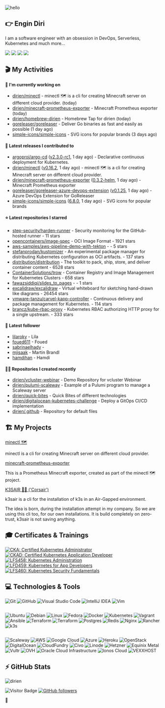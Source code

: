 ![hello](https://media.giphy.com/media/3ornk57KwDXf81rjWM/giphy.gif)

## 👉 Engin Diri

I am a software engineer with an obsession in DevOps, Serverless, Kubernetes and much more...

[![](https://img.shields.io/badge/-@__ediri-%231DA1F2?style=for-the-badge&logo=twitter&logoColor=ffffff)](https://twitter.com/_ediri)
[![](https://img.shields.io/badge/-@dirien-%23181717?style=for-the-badge&logo=github)](https://github.com/dirien)
[![](https://img.shields.io/badge/-@__ediri-E4405F?style=for-the-badge&logo=instagram&logoColor=white)](https://www.instagram.com/_ediri/)
[![](https://img.shields.io/badge/dirien-003366?style=for-the-badge&logo=linuxfoundation&logoColor=white)](https://openprofile.dev/profile/dirien)

## 🎬 My Activities

#### 👷 I'm currently working on

- [dirien/minectl](https://github.com/dirien/minectl) - minectl 🗺  is a cli for creating Minecraft server on different cloud provider. (today)
- [dirien/minecraft-prometheus-exporter](https://github.com/dirien/minecraft-prometheus-exporter) - Minecraft Prometheus exporter (today)
- [dirien/homebrew-dirien](https://github.com/dirien/homebrew-dirien) - Homebrew Tap for dirien (today)
- [goreleaser/goreleaser](https://github.com/goreleaser/goreleaser) - Deliver Go binaries as fast and easily as possible (1 day ago)
- [simple-icons/simple-icons](https://github.com/simple-icons/simple-icons) - SVG icons for popular brands (3 days ago)

#### 🚀 Latest releases I contributed to

- [argoproj/argo-cd](https://github.com/argoproj/argo-cd) ([v2.3.0-rc1](https://github.com/argoproj/argo-cd/releases/tag/v2.3.0-rc1), 1 day ago) - Declarative continuous deployment for Kubernetes.
- [dirien/minectl](https://github.com/dirien/minectl) ([v0.16.2](https://github.com/dirien/minectl/releases/tag/v0.16.2), 1 day ago) - minectl 🗺  is a cli for creating Minecraft server on different cloud provider.
- [dirien/minecraft-prometheus-exporter](https://github.com/dirien/minecraft-prometheus-exporter) ([0.3.2-helm](https://github.com/dirien/minecraft-prometheus-exporter/releases/tag/0.3.2-helm), 1 day ago) - Minecraft Prometheus exporter
- [goreleaser/goreleaser-azure-devops-extension](https://github.com/goreleaser/goreleaser-azure-devops-extension) ([v0.1.25](https://github.com/goreleaser/goreleaser-azure-devops-extension/releases/tag/v0.1.25), 1 day ago) - Azure DevOps Extension for GoReleaser
- [simple-icons/simple-icons](https://github.com/simple-icons/simple-icons) ([6.8.0](https://github.com/simple-icons/simple-icons/releases/tag/6.8.0), 1 day ago) - SVG icons for popular brands

#### ⭐ Latest repositories I starred

- [step-security/harden-runner](https://github.com/step-security/harden-runner) - Security monitoring for the GitHub-hosted runner - 11 stars
- [opencontainers/image-spec](https://github.com/opencontainers/image-spec) - OCI Image Format - 1921 stars
- [aws-samples/aws-pipeline-demo-with-tekton](https://github.com/aws-samples/aws-pipeline-demo-with-tekton) -  - 5 stars
- [stefanprodan/kustomizer](https://github.com/stefanprodan/kustomizer) - An experimental package manager for distributing Kubernetes configuration as OCI artifacts. - 137 stars
- [distribution/distribution](https://github.com/distribution/distribution) - The toolkit to pack, ship, store, and deliver container content - 6528 stars
- [ContainerSolutions/trow](https://github.com/ContainerSolutions/trow) - Container Registry and Image Management for Kubernetes Clusters - 658 stars
- [fawazsiddiqi/slides_to_pages](https://github.com/fawazsiddiqi/slides_to_pages) -  - 1 stars
- [excalidraw/excalidraw](https://github.com/excalidraw/excalidraw) - Virtual whiteboard for sketching hand-drawn like diagrams - 26454 stars
- [vmware-tanzu/carvel-kapp-controller](https://github.com/vmware-tanzu/carvel-kapp-controller) - Continuous delivery and package management for Kubernetes. - 114 stars
- [brancz/kube-rbac-proxy](https://github.com/brancz/kube-rbac-proxy) - Kubernetes RBAC authorizing HTTP proxy for a single upstream. - 333 stars

#### 👥 Latest follower

- [lilaroky](https://github.com/lilaroky) - Lila
- [foued611](https://github.com/foued611) - Foued
- [sabrinaelhady](https://github.com/sabrinaelhady) - 
- [mjisaak](https://github.com/mjisaak) - Martin Brandl
- [hamdihan](https://github.com/hamdihan) - Hamdi

#### 👨‍💻 Repositories I created recently

- [dirien/vcluster-webinar](https://github.com/dirien/vcluster-webinar) - Demo Repository for vcluster Webinar
- [dirien/pulumi-scaleway](https://github.com/dirien/pulumi-scaleway) - Example of a Pulumi program to manage a Scaleway server
- [dirien/quick-bites](https://github.com/dirien/quick-bites) - Quick Bites of different technologies
- [dirien/digitalocean-kubernetes-challenge](https://github.com/dirien/digitalocean-kubernetes-challenge) - Deploy a GitOps CI/CD implementation
- [dirien/.github](https://github.com/dirien/.github) - Repository for default files


## 🏗️ My Projects
[minectl 🗺](https://github.com/dirien/minectl)

minectl is a cli for creating Minecraft server on different cloud provider.

[minecraft-prometheus-exporter](https://github.com/dirien/minecraft-prometheus-exporter)

This is a Prometheus Minecraft exporter, created as part of the minectl 🗺 project.

[K3SAIR 🏴‍☠️️ ('Corsair')](https://github.com/dirien/k3sair-cli)

k3sair is a cli for the installation of k3s in an Air-Gapped environment.

The idea is born, during the installation attempt in my company. So we are using this cli too, for our own
installations. It is build completely on zero-trust, k3sair is not saving anything.

## 🎓 Certificates & Trainings

<!--START_SECTION:badges-->

[![CKA: Certified Kubernetes Administrator](https://images.credly.com/size/110x110/images/8b8ed108-e77d-4396-ac59-2504583b9d54/cka_from_cncfsite__281_29.png)](http://www.credly.com/badges/9d947b2a-e186-40a0-bf4c-0d513ebab6d6 "CKA: Certified Kubernetes Administrator")
[![CKAD: Certified Kubernetes Application Developer](https://images.credly.com/size/110x110/images/f88d800c-5261-45c6-9515-0458e31c3e16/ckad_from_cncfsite.png)](http://www.credly.com/badges/492ae49a-b546-4451-b90d-73451e078ed7 "CKAD: Certified Kubernetes Application Developer")
[![LFS458: Kubernetes Administration](https://images.credly.com/size/110x110/images/ed2a2973-5dd0-43b8-9f43-ccd00db9b160/LF_logobadge.png)](http://www.credly.com/badges/d0e3043e-4d3a-4af1-9dc4-dbaadd4a8e88 "LFS458: Kubernetes Administration")
[![LFD459: Kubernetes for App Developers](https://images.credly.com/size/110x110/images/d2d0c23b-5e65-4eba-8d72-927a3a9c2a0b/LF_logobadge.png)](http://www.credly.com/badges/4d2b1460-b7f4-41c3-a20e-91d2faacd701 "LFD459: Kubernetes for App Developers")
[![LFS460: Kubernetes Security Fundamentals](https://images.credly.com/size/110x110/images/e43a62e0-ce7b-40c2-9f04-ab0f3809f827/LF_logobadge.png)](http://www.credly.com/badges/c2872a4c-4d78-4e83-b799-36d203fad483 "LFS460: Kubernetes Security Fundamentals")
<!--END_SECTION:badges-->

## 💻 Technologies & Tools

![Git](https://img.shields.io/badge/git-%23F05033.svg?style=for-the-badge&logo=git&logoColor=white)
![GitHub](https://img.shields.io/badge/github-%23121011.svg?style=for-the-badge&logo=github&logoColor=white)
![Visual Studio Code](https://img.shields.io/badge/VisualStudioCode-0078d7.svg?style=for-the-badge&logo=visual-studio-code&logoColor=white)
![IntelliJ IDEA](https://img.shields.io/badge/IntelliJIDEA-000000.svg?style=for-the-badge&logo=intellij-idea&logoColor=white)
![Vim](https://img.shields.io/badge/VIM-%2311AB00.svg?style=for-the-badge&logo=vim&logoColor=white)

##

![Ubuntu](https://img.shields.io/badge/Ubuntu-E95420?style=for-the-badge&logo=ubuntu&logoColor=white)
![Debian](https://img.shields.io/badge/Debian-D70A53?style=for-the-badge&logo=debian&logoColor=white)
![Linux](https://img.shields.io/badge/Linux-FCC624?style=for-the-badge&logo=linux&logoColor=black)
![Fedora](https://img.shields.io/badge/Fedora-294172?style=for-the-badge&logo=fedora&logoColor=white)
![Docker](https://img.shields.io/badge/docker-0db7ed.svg?style=for-the-badge&logo=docker&logoColor=white)
![Kubernetes](https://img.shields.io/badge/kubernetes-326ce5.svg?style=for-the-badge&logo=kubernetes&logoColor=white)
![Vagrant](https://img.shields.io/badge/vagrant-1563FF.svg?style=for-the-badge&logo=vagrant&logoColor=white)
![Ansible](https://img.shields.io/badge/ansible-1A1918.svg?style=for-the-badge&logo=ansible&logoColor=white)
![Terraform](https://img.shields.io/badge/terraform-5835CC.svg?style=for-the-badge&logo=terraform&logoColor=white)
![Terraform](https://img.shields.io/badge/pulumi-8A3391.svg?style=for-the-badge&logo=pulumi&logoColor=white)
![Postgres](https://img.shields.io/badge/postgres-316192.svg?style=for-the-badge&logo=postgresql&logoColor=white)
![Redis](https://img.shields.io/badge/redis-DD0031.svg?style=for-the-badge&logo=redis&logoColor=white)
![Nginx](https://img.shields.io/badge/nginx-009639.svg?style=for-the-badge&logo=nginx&logoColor=white)
![Rancher](https://img.shields.io/badge/rancher-0075A8.svg?style=for-the-badge&logo=rancher&logoColor=white)
![k3s](https://img.shields.io/badge/k3s-FFC61C.svg?style=for-the-badge&logo=&logoColor=white)

##

![Scaleway](https://img.shields.io/badge/SCALEWAY-4f0599.svg?style=for-the-badge&logo=scaleway&logoColor=white)
![AWS](https://img.shields.io/badge/AWS-FF9900.svg?style=for-the-badge&logo=amazon-aws&logoColor=white)
![Google Cloud](https://img.shields.io/badge/GoogleCloud-4285F4.svg?style=for-the-badge&logo=google-cloud&logoColor=white)
![Azure](https://img.shields.io/badge/azure-0078D4.svg?style=for-the-badge&logo=microsoft-azure&logoColor=white)
![Heroku](https://img.shields.io/badge/heroku-430098.svg?style=for-the-badge&logo=heroku&logoColor=white)
![OpenStack](https://img.shields.io/badge/Openstack-f01742.svg?style=for-the-badge&logo=openstack&logoColor=white)
![DigitalOcean](https://img.shields.io/badge/DigitalOcean-0080FF.svg?style=for-the-badge&logo=DigitalOcean&logoColor=white)
![CloudFundry](https://img.shields.io/badge/CloudFoundry-0C9ED5.svg?style=for-the-badge&logo=cloudfoundry&logoColor=white)
![Civo](https://img.shields.io/badge/civo-239DFF.svg?style=for-the-badge&logo=civo&logoColor=white)
![Linode](https://img.shields.io/badge/linode-00A95C?style=for-the-badge&logo=linode&logoColor=white)
![Hetzner](https://img.shields.io/badge/hetzner-d50c2d?style=for-the-badge&logo=hetzner&logoColor=white)
![Equinix Metal](https://img.shields.io/badge/equinix--metal-d10810?style=for-the-badge&logo=equinixmetal&logoColor=white)
![Vultr](https://img.shields.io/badge/vultr-007BFC?style=for-the-badge&logo=vultr&logoColor=white)
![OVH](https://img.shields.io/badge/ovh-123F6D?style=for-the-badge&logo=ovh&logoColor=white)
![Oracle Cloud Infrastructure](https://img.shields.io/badge/Oracle_Cloud_Infrastructure-F80000?style=for-the-badge&logo=oracle&logoColor=white)
![Ionos Cloud](https://img.shields.io/badge/ionos--cloud-003D8F?style=for-the-badge&logo=ionos&logoColor=white)
![VEXXHOST](https://img.shields.io/badge/VEXXHOST-2A1659?style=for-the-badge&logo=vexxhost&logoColor=white)

## ⚡ GitHub Stats

![dirien](https://github-readme-stats.vercel.app/api?username=dirien&show_icons=true&count_private=true&theme=dracula)

![Visitor Badge](https://visitor-badge.laobi.icu/badge?page_id=dirien)
[![GitHub followers](https://img.shields.io/github/followers/dirien.svg?style=social&label=Follow&maxAge=2592000)](https://github.com/dirien?tab=followers)

🧿